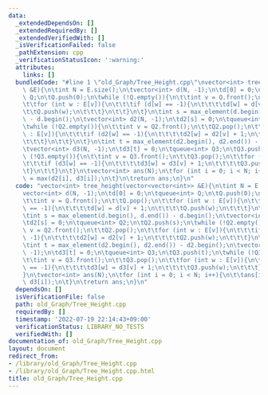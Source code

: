 ```yaml
---
data:
  _extendedDependsOn: []
  _extendedRequiredBy: []
  _extendedVerifiedWith: []
  _isVerificationFailed: false
  _pathExtension: cpp
  _verificationStatusIcon: ':warning:'
  attributes:
    links: []
  bundledCode: "#line 1 \"old_Graph/Tree_Height.cpp\"\nvector<int> tree_height(vector<vector<int>>\
    \ &E){\n\tint N = E.size();\n\tvector<int> d(N, -1);\n\td[0] = 0;\n\tqueue<int>\
    \ Q;\n\tQ.push(0);\n\twhile (!Q.empty()){\n\t\tint v = Q.front();\n\t\tQ.pop();\n\
    \t\tfor (int w : E[v]){\n\t\t\tif (d[w] == -1){\n\t\t\t\td[w] = d[v] + 1;\n\t\t\
    \t\tQ.push(w);\n\t\t\t}\n\t\t}\n\t}\n\tint s = max_element(d.begin(), d.end())\
    \ - d.begin();\n\tvector<int> d2(N, -1);\n\td2[s] = 0;\n\tqueue<int> Q2;\n\tQ2.push(s);\n\
    \twhile (!Q2.empty()){\n\t\tint v = Q2.front();\n\t\tQ2.pop();\n\t\tfor (int w\
    \ : E[v]){\n\t\t\tif (d2[w] == -1){\n\t\t\t\td2[w] = d2[v] + 1;\n\t\t\t\tQ2.push(w);\n\
    \t\t\t}\n\t\t}\n\t}\n\tint t = max_element(d2.begin(), d2.end()) - d2.begin();\n\
    \tvector<int> d3(N, -1);\n\td3[t] = 0;\n\tqueue<int> Q3;\n\tQ3.push(t);\n\twhile\
    \ (!Q3.empty()){\n\t\tint v = Q3.front();\n\t\tQ3.pop();\n\t\tfor (int w : E[v]){\n\
    \t\t\tif (d3[w] == -1){\n\t\t\t\td3[w] = d3[v] + 1;\n\t\t\t\tQ3.push(w);\n\t\t\
    \t}\n\t\t}\n\t}\n\tvector<int> ans(N);\n\tfor (int i = 0; i < N; i++){\n\t\tans[i]\
    \ = max(d2[i], d3[i]);\n\t}\n\treturn ans;\n}\n"
  code: "vector<int> tree_height(vector<vector<int>> &E){\n\tint N = E.size();\n\t\
    vector<int> d(N, -1);\n\td[0] = 0;\n\tqueue<int> Q;\n\tQ.push(0);\n\twhile (!Q.empty()){\n\
    \t\tint v = Q.front();\n\t\tQ.pop();\n\t\tfor (int w : E[v]){\n\t\t\tif (d[w]\
    \ == -1){\n\t\t\t\td[w] = d[v] + 1;\n\t\t\t\tQ.push(w);\n\t\t\t}\n\t\t}\n\t}\n\
    \tint s = max_element(d.begin(), d.end()) - d.begin();\n\tvector<int> d2(N, -1);\n\
    \td2[s] = 0;\n\tqueue<int> Q2;\n\tQ2.push(s);\n\twhile (!Q2.empty()){\n\t\tint\
    \ v = Q2.front();\n\t\tQ2.pop();\n\t\tfor (int w : E[v]){\n\t\t\tif (d2[w] ==\
    \ -1){\n\t\t\t\td2[w] = d2[v] + 1;\n\t\t\t\tQ2.push(w);\n\t\t\t}\n\t\t}\n\t}\n\
    \tint t = max_element(d2.begin(), d2.end()) - d2.begin();\n\tvector<int> d3(N,\
    \ -1);\n\td3[t] = 0;\n\tqueue<int> Q3;\n\tQ3.push(t);\n\twhile (!Q3.empty()){\n\
    \t\tint v = Q3.front();\n\t\tQ3.pop();\n\t\tfor (int w : E[v]){\n\t\t\tif (d3[w]\
    \ == -1){\n\t\t\t\td3[w] = d3[v] + 1;\n\t\t\t\tQ3.push(w);\n\t\t\t}\n\t\t}\n\t\
    }\n\tvector<int> ans(N);\n\tfor (int i = 0; i < N; i++){\n\t\tans[i] = max(d2[i],\
    \ d3[i]);\n\t}\n\treturn ans;\n}\n"
  dependsOn: []
  isVerificationFile: false
  path: old_Graph/Tree_Height.cpp
  requiredBy: []
  timestamp: '2022-07-19 22:14:43+09:00'
  verificationStatus: LIBRARY_NO_TESTS
  verifiedWith: []
documentation_of: old_Graph/Tree_Height.cpp
layout: document
redirect_from:
- /library/old_Graph/Tree_Height.cpp
- /library/old_Graph/Tree_Height.cpp.html
title: old_Graph/Tree_Height.cpp
---
```

